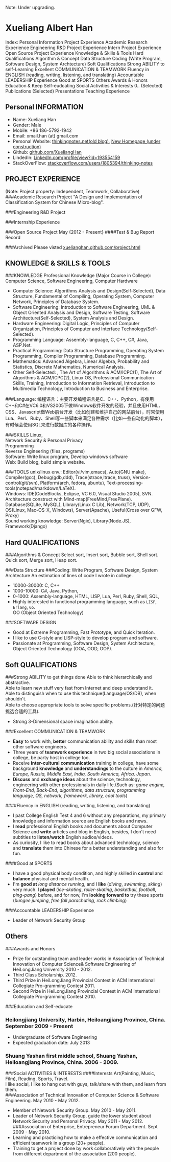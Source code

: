 Note: Under upgrading.

Xueliang Albert Han
=====================

Index:
    Personal Information
    Project Experience
        Academic Research Experience
        Engineering R&D Project Experience
        Intern Project Experience
        Open Source Project Experience
    Knowledge & Skills & Tools
    Hard Qualifications
        Algorithm & Concept
        Data Structure
        Coding (Write Program, Software Design, System Archtecture)
    Soft Qualifications
        Strong ABILITY to self-Learning
        Excellent COMMUNICATION & TEAMWORK
        Fluency in ENGLISH (reading, writing, listening, and translating)
        Accountable LEADERSHIP Experience
        Good at SPORTS
    Others
        Awards & Honors
        Education & Keep Self-eudcating
        Social Activities & Interests
    0..
        (Selected) Publications
        (Selected) Presentations
        Teaching Experience

Personal INFORMATION
---------------------
* Name: Xueliang Han
* Gender: Male
* Mobile: +86 186-5792-1942
* Email: xmail.han (at) gmail.com
* Personal Website: [thinkingnotes.net(old blog)](http://thinkingnotes.net), [New Homepage (under construction)](http://xuelianghan.github.com)
* Github: [github.com/XueliangHan](https://github.com/XueliangHan)
* LindedIn: [LinkedIn.com/profile/view?id=193554159](https://www.linkedin.com/profile/view?id=193554159)
* StackOverFlow: [stackoverflow.com/users/1805394/thinking-notes](http://www.stackoverflow.com/users/1805394/thinking-notes)

PROJECT EXPERIENCE
--------------------------------------------------------------
(Note: Project property: Independent, Teamwork, Collaborative)
###Academic Research Project
"A Design and Implementation of Classification System for Chinese Micro-blog".

###Engineering R&D Project

###Internship Experience

###Open Source Project May {2012 - Present}
####Test & Bug Report Record

###Archived
Please visted [xuelianghan.github.com/project.html](https://xuelianghan.github.com/project.html)

KNOWLEDGE & SKILLS & TOOLS
--------------------------
###KNOWLEDGE
Professional Knowledge (Major Course in College): Computer Science, Software Engineering, Computer Hardware  
* Computer Science: Algorithms Analysis and Design(Self-Selected), Data Structure, Fundamental of Compiling, Operating System, Computer Network, Principles of Database System.   
* Software Engineering: Introduction to Software Engineering, UML & Object Oriented Analysis and Design, Software Testing, Software Architecture(Self-Selected), System Analysis and Design.  
* Hardware Engineering: Digital Logic, Principles of Computer Organization, Principles of Computer and Interface Technology(Self-Selected).  
* Programming Language: Assembly-language, C, C++, C#, Java, ASP.Net.  
* Practical Programming: Data Structure Programming, Operating System Programming, Compiler Programming, Database Programming.   
* Mathematics: Advanced Algebra, Linear Algebra, Probability and Statistics, Discrete Mathematics, Numerical Analysis.  
* Other Self-Selected: , The Art of Algorithms & ACM/ICPC(1), The Art of Algorithms & ACM/ICPC(2), Linux OS, Professional Communication Skills, Training, Introduction to Information Retrieval, Introduction to Multimedia Technology, Introduction to Business and Enterprise.   


###Language: 
编程语言：主要开发编程语言是C、C++、Python，有使用C++和C#在VC6.0和VS2005下做Windows软件开发的经验，并且使用HTML、CSS、Javascript做Web前台开发（比如创建和维护自己的网站前台），时常使用Lua、Perl、Ruby、Shell写一些脚本来满足各种需求（比如一些自动化的脚本），有时候会使用SQL来进行数据库的各种操作。

###SKILLS
Linux,  
Network Security & Personal Privacy  
Programming  
Reverse Engineering (files, programs)  
Software: Write linux program, Develop windows software  
Web: Build blog, build simple website.  


###TOOLS
unix/linux env.: Editor(vi/vim,emacs), Auto(GNU make), Compiler(gcc), Debug(gdb,ddd), Trace(strace,ltrace, truss), Version-control(git/svn), Platform(arch, fedora, ubuntu), Text-processing-tools(notepad/markdown/LaTeX).   
Windows: IDE(CodeBlocks, Eclipse, VC 6.0, Visual Studio 2005), SVN.  
Architecture construct with Mind-map(FreeMind,FreePlane).  
Database(SQLite, MySQL), Library(Linux C Lib), Network(TCP, UDP), OS(Linux, Mac-OS-X, Windows), Server(Apache), Useful(Cross over GFW, Proxy)  
Sound working knowledge: Server(Ngix), Library(Node.JS), Framework(Django)  



Hard QUALIFICATIONS
------------------
###Algorithms & Concept
Select sort, Insert sort, Bubble sort, Shell sort.  
Quick sort, Merge sort, Heap sort.  

###Data Structure
###Coding: Write Program, Software Design, System Archtecture
An estimation of lines of code I wrote in college.   
* 10000-30000: C, C++   
* 1000-10000: C#, Java, Python,  
* 0-1000: Assembly-language, HTML, LISP, Lua, Perl, Ruby, Shell, SQL,   
* Highly interested in functional programming language, such as `LISP`, `Erlang`, `Go`.  
OO (Object Oriented Technology)  
 
###SOFTWARE DESIGN
* Good at Extreme Programming, Fast Prototype, and  Quick Iteration.  
* I like to use C-style and LISP-style to develop program and software.  
* Passionate at Programming, Software Design, System Architecture, Object Oriented Technology (OOA, OOD, OOP).  



Soft QUALIFICATIONS
----------------------
###Strong ABILITY to get things done
Able to think hierarchically and abstractive.  
Able to learn new stuff very fast from Internet and deep understand it.  
Able to distinguish when to use this technique(Language/OS/DB), when shouldn't.  
Able to choose appropriate tools to solve specific problems.(针对特定的问题挑选合适的工具).  
* Strong 3-Dimensional space imagination ability.   

###Excellent COMMUNICATION & TEAMWORK
* __Easy__ to work with, __better__ communication ability and skills than most other software engineers.  
* Three years of __teamwork experience__ in two big social associations in college, be party host in college too.  
* Receive __inter-cultural communication__ training in college, have some background __knowledge__ and __understandings__ to the culture in _America, Europe, Russia, Middle East, India, South America, Africa, Japan._
* __Discuss__ and __exchange ideas__ about the science, technology, engineering with other professionals in daily life.(Such as: _game engine, Front-End, Back-End, algorithms, data structure, programming language, OS, network, framework, library, cool tools_)

####Fluency in ENGLISH (reading, writing, listening, and translating)
* I past College English Test 4 and 6 without any preparations, my primary knowledge and information source are English books and news.  
* I __read__ professional English books and documents about Computer Science and __write__ articles and blog in English, besides, I don't need subtitles to __listen/watch__ English audios/videos.  
* As curiosity, I like to read books about advanced technology, science and __translate__ them into Chinese for a better understanding and also for fun.  

####Good at SPORTS
* I have a good physical body condition, and highly skilled in __control__ and __balance__ physical and mental health.  
* I'm __good at__ _long distance running_, and I __like__ (_diving_, _swimming_, _skiing_) very much. I __played__ (_ice-skating_, _roller-skating_, _basketball_, _football_, _ping-pang_) before, and for now, I'm __looking forward to__ try these sports (_bungee jumping_, _free fall_ _parachuting_, _rock climbing_)  

###Accountable LEADERSHIP Experience
* Leader of Network Security Group  


Others
------
###Awards and Honors
* Prize for outstanding team and leader works in Association of Technical Innovation of Computer Science& Software Engineering of HeiLongJiang University 2010 - 2012.  
* Third Class Scholarship. 2012.  
* Third Prize in HeiLongJiang Provincial Contest in ACM International Collegiate Pro-gramming Contest 2011.  
* Second Prize in HeiLongJiang Provincial Contest in ACM International Collegiate Pro-gramming Contest 2010.  

###Education and Self-educate
### Heilongjiang University, Harbin, Heiloangjiang Province, China. September 2009 - Present
* Undergraduate of Software Engineering  
* Expected graduation date: July 2013  
### Shuang Yashan first middle school, Shuang Yashan, Heiloangjiang Province, China. 2006 - 2009.


###Social ACTIVITIES & INTERESTS
####Interests
Art(Painting, Music, Film), Reading, Sports, Travel.  
I like social, I like to hang out with guys, talk/share with them, and learn from them.  
###Association of Technical Innovation of Computer Science & Software Engineering. May 2010 - May 2012. 
* Member of Network Security Group. May 2010 - May 2011.  
* Leader of Network Security Group, guide the lower student about Network Security and Personal Privacy. May 2011 - May 2012.  
###Association of Enterprise, Entrepreneur Forum Department. Sept 2009 - May 2010. 
* Learning and practicing how to make a effective communication and efficient teamwork in a group (20+ people).  
* Training to get a project done by work collaboratively with the people from different department of the association (200 people).  

